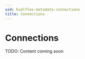 ```yaml
---
uid: bimlflex-metadata-connections
title: Connections
---
```

# Connections

TODO: Content coming soon
